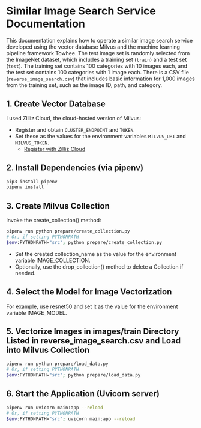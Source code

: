 # Similar Image Search Service Documentation

This documentation explains how to operate a similar image search service developed using the vector database Milvus and the machine learning pipeline framework Towhee. The test image set is randomly selected from the ImageNet dataset, which includes a training set (`train`) and a test set (`test`). The training set contains 100 categories with 10 images each, and the test set contains 100 categories with 1 image each. There is a CSV file (`reverse_image_search.csv`) that includes basic information for 1,000 images from the training set, such as the image ID, path, and category.

## 1. Create Vector Database
I used Zilliz Cloud, the cloud-hosted version of Milvus:
- Register and obtain `CLUSTER_ENDPOINT` and `TOKEN`.
- Set these as the values for the environment variables `MILVUS_URI` and `MILVUS_TOKEN`.
  - [Register with Zilliz Cloud](https://docs.zilliz.com/docs/register-with-zilliz-cloud)

## 2. Install Dependencies (via pipenv)
```bash
pip3 install pipenv
pipenv install
```

## 3. Create Milvus Collection
Invoke the create_collection() method:
```bash
pipenv run python prepare/create_collection.py
# Or, if setting PYTHONPATH
$env:PYTHONPATH="src"; python prepare/create_collection.py
```
* Set the created collection_name as the value for the environment variable IMAGE_COLLECTION.
* Optionally, use the drop_collection() method to delete a Collection if needed.

## 4. Select the Model for Image Vectorization
For example, use resnet50 and set it as the value for the environment variable IMAGE_MODEL.

## 5. Vectorize Images in images/train Directory Listed in reverse_image_search.csv and Load into Milvus Collection
```bash
pipenv run python prepare/load_data.py
# Or, if setting PYTHONPATH
$env:PYTHONPATH="src"; python prepare/load_data.py
```

## 6. Start the Application (Uvicorn server)
```bash
pipenv run uvicorn main:app --reload
# Or, if setting PYTHONPATH
$env:PYTHONPATH="src"; uvicorn main:app --reload
```